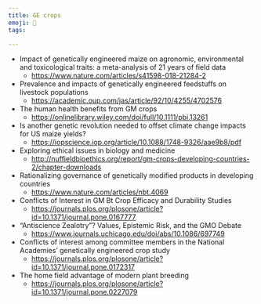 ```yaml
---
title: GE crops
emoji: 🌱
tags:

---
```


* Impact of genetically engineered maize on agronomic, environmental and toxicological traits: a meta-analysis of 21 years of field data
    - https://www.nature.com/articles/s41598-018-21284-2
* Prevalence and impacts of genetically engineered feedstuffs on livestock populations
    - https://academic.oup.com/jas/article/92/10/4255/4702576
* The human health benefits from GM crops
	- https://onlinelibrary.wiley.com/doi/full/10.1111/pbi.13261
* Is another genetic revolution needed to offset climate change impacts for US maize yields?
	- https://iopscience.iop.org/article/10.1088/1748-9326/aae9b8/pdf
* Exploring ethical issues in biology and medicine
	- http://nuffieldbioethics.org/report/gm-crops-developing-countries-2/chapter-downloads
* Rationalizing governance of genetically modified products in developing countries
    - https://www.nature.com/articles/nbt.4069
* Conflicts of Interest in GM Bt Crop Efficacy and Durability Studies
    - https://journals.plos.org/plosone/article?id=10.1371/journal.pone.0167777
* “Antiscience Zealotry”? Values, Epistemic Risk, and the GMO Debate
    - https://www.journals.uchicago.edu/doi/abs/10.1086/697749
* Conflicts of interest among committee members in the National Academies’ genetically engineered crop study
    - https://journals.plos.org/plosone/article?id=10.1371/journal.pone.0172317
* The home field advantage of modern plant breeding
    - https://journals.plos.org/plosone/article?id=10.1371/journal.pone.0227079